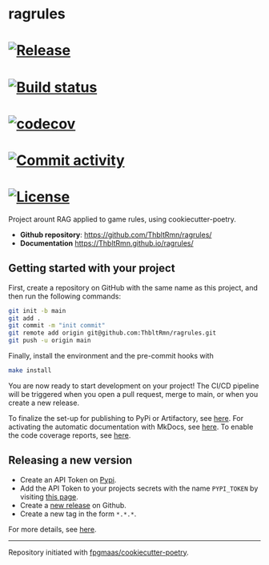# ragrules

# [![Release](https://img.shields.io/github/v/release/ThbltRmn/ragrules)](https://img.shields.io/github/v/release/ThbltRmn/ragrules)

# [![Build status](https://img.shields.io/github/actions/workflow/status/ThbltRmn/ragrules/main.yml?branch=main)](https://github.com/ThbltRmn/ragrules/actions/workflows/main.yml?query=branch%3Amain)

# [![codecov](https://codecov.io/gh/ThbltRmn/ragrules/branch/main/graph/badge.svg)](https://codecov.io/gh/ThbltRmn/ragrules)

# [![Commit activity](https://img.shields.io/github/commit-activity/m/ThbltRmn/ragrules)](https://img.shields.io/github/commit-activity/m/ThbltRmn/ragrules)

# [![License](https://img.shields.io/github/license/ThbltRmn/ragrules)](https://img.shields.io/github/license/ThbltRmn/ragrules)

Project arount RAG applied to game rules, using cookiecutter-poetry.

- **Github repository**: <https://github.com/ThbltRmn/ragrules/>
- **Documentation** <https://ThbltRmn.github.io/ragrules/>

## Getting started with your project

First, create a repository on GitHub with the same name as this project, and then run the following commands:

```bash
git init -b main
git add .
git commit -m "init commit"
git remote add origin git@github.com:ThbltRmn/ragrules.git
git push -u origin main
```

Finally, install the environment and the pre-commit hooks with

```bash
make install
```

You are now ready to start development on your project!
The CI/CD pipeline will be triggered when you open a pull request, merge to main, or when you create a new release.

To finalize the set-up for publishing to PyPi or Artifactory, see [here](https://fpgmaas.github.io/cookiecutter-poetry/features/publishing/#set-up-for-pypi).
For activating the automatic documentation with MkDocs, see [here](https://fpgmaas.github.io/cookiecutter-poetry/features/mkdocs/#enabling-the-documentation-on-github).
To enable the code coverage reports, see [here](https://fpgmaas.github.io/cookiecutter-poetry/features/codecov/).

## Releasing a new version

- Create an API Token on [Pypi](https://pypi.org/).
- Add the API Token to your projects secrets with the name `PYPI_TOKEN` by visiting [this page](https://github.com/ThbltRmn/ragrules/settings/secrets/actions/new).
- Create a [new release](https://github.com/ThbltRmn/ragrules/releases/new) on Github.
- Create a new tag in the form `*.*.*`.

For more details, see [here](https://fpgmaas.github.io/cookiecutter-poetry/features/cicd/#how-to-trigger-a-release).

---

Repository initiated with [fpgmaas/cookiecutter-poetry](https://github.com/fpgmaas/cookiecutter-poetry).

